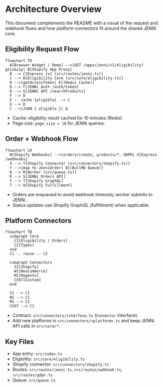# Architecture Overview

This document complements the README with a visual of the request and webhook flows and how platform connectors fit around the shared JENNi core.

## Eligibility Request Flow

```mermaid
flowchart TD
  A[Browser Widget / Demo] -->|GET /apps/jenni/v1/eligibility?gtin&zip| B[Shopify App Proxy]
  B --> C[Express /v1 (src/routes/jenni.ts)]
  C --> D[Eligibility Core (src/core/eligibility.ts)]
  D -->|getAccessToken| E[(Redis Cache)]
  D --> F[JENNi Auth /auth/token]
  D --> G[JENNi API /searchProducts]
  F --> D
  E -. cache {eligible} .-> C
  G --> D
  C -->|JSON { eligible }| A
```

- Cache: eligibility result cached for 10 minutes (Redis).
- Page size: `page_size = 10` for JENNi queries.

## Order + Webhook Flow

```mermaid
flowchart LR
  W[Shopify Webhooks] -->|orders/create, products/*, GDPR| X[Express /webhooks]
  X --> Y[Shopify Connector (src/connectors/shopify.ts)]
  Y -->|map to JenniOrder| Q[(BullMQ Queue)]
  Q --> R[Worker (src/queue.ts)]
  R --> S[JENNi Orders API]
  Y --> T[Shopify GraphQL]
  T --> U[Shopify Fulfillment]
```

- Orders are enqueued to avoid webhook timeouts; worker submits to JENNi.
- Status updates use Shopify GraphQL (fulfillment) when applicable.

## Platform Connectors

```mermaid
flowchart TB
  subgraph Core
    C1[Eligibility / Orders]
    C2[Types]
  end
  C1 -. reuse .- C2

  subgraph Connectors
    S1[Shopify]
    W1[WooCommerce]
    M1[Magento]
    CUST[Custom]
  end

  S1 --> C1
  W1 --> C1
  M1 --> C1
  CUST --> C1
```

- Contract: `src/connectors/interface.ts` (`Connector` interface).
- Add new platforms in `src/connectors/<platform>.ts` and keep JENNi API calls in `src/core/*`.

## Key Files
- App entry: `src/index.ts`
- Eligibility: `src/core/eligibility.ts`
- Shopify connector: `src/connectors/shopify.ts`
- Routes: `src/routes/jenni.ts`, `src/routes/webhook.ts`, `src/routes/gdpr.ts`
- Queue: `src/queue.ts`
